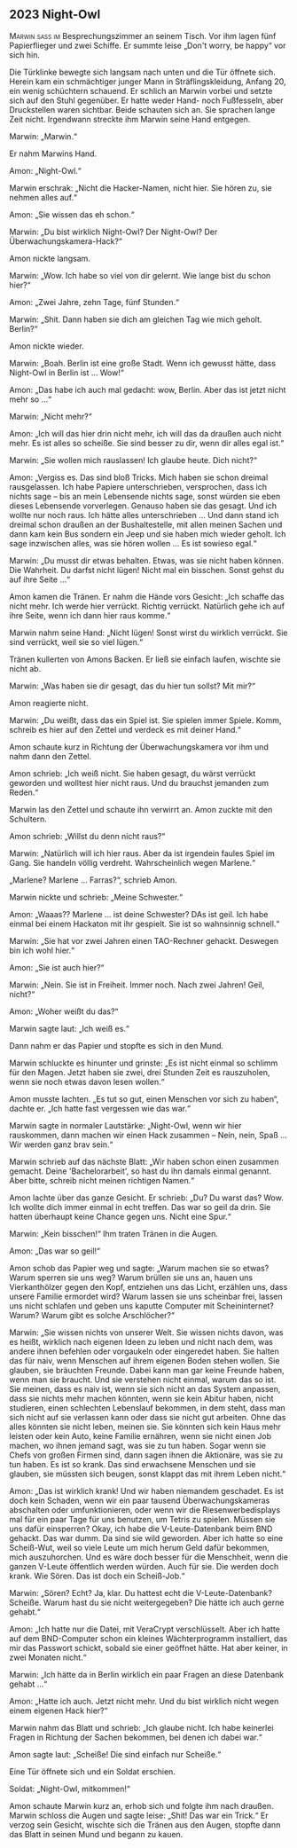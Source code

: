 ## **2023** Night-Owl

<span style="font-variant:small-caps;">Marwin saß im</span> Besprechungszimmer an seinem Tisch.
Vor ihm lagen fünf Papierflieger und zwei Schiffe.
Er summte leise „Don't worry, be happy“ vor sich hin.

Die Türklinke bewegte sich langsam nach unten und die Tür öffnete sich.
Herein kam ein schmächtiger junger Mann in Sträflingskleidung, Anfang 20, ein wenig schüchtern schauend.
Er schlich an Marwin vorbei und setzte sich auf den Stuhl gegenüber.
Er hatte weder Hand- noch Fußfesseln, aber Druckstellen waren sichtbar.
Beide schauten sich an.
Sie sprachen lange Zeit nicht.
Irgendwann streckte ihm Marwin seine Hand entgegen.

Marwin: „Marwin.“

Er nahm Marwins Hand.

Amon: „Night-Owl.“

Marwin erschrak: „Nicht die Hacker-Namen, nicht hier.
Sie hören zu, sie nehmen alles auf.“

Amon: „Sie wissen das eh schon.“

Marwin: „Du bist wirklich Night-Owl? Der Night-Owl? Der Überwachungskamera-Hack?“

Amon nickte langsam.

Marwin: „Wow.
Ich habe so viel von dir gelernt.
Wie lange bist du schon hier?“

Amon: „Zwei Jahre, zehn Tage, fünf Stunden.“

Marwin: „Shit.
Dann haben sie dich am gleichen Tag wie mich geholt.
Berlin?“

Amon nickte wieder.

Marwin: „Boah.
Berlin ist eine große Stadt.
Wenn ich gewusst hätte, dass Night-Owl in Berlin ist ... Wow!“

Amon: „Das habe ich auch mal gedacht: wow, Berlin.
Aber das ist jetzt nicht mehr so ...“

Marwin: „Nicht mehr?“

Amon: „Ich will das hier drin nicht mehr, ich will das da draußen auch nicht mehr.
Es ist alles so scheiße.
Sie sind besser zu dir, wenn dir alles egal ist.“

Marwin: „Sie wollen mich rauslassen!
Ich glaube heute.
Dich nicht?“

Amon: „Vergiss es.
Das sind bloß Tricks.
Mich haben sie schon dreimal rausgelassen.
Ich habe Papiere unterschrieben, versprochen, dass ich nichts sage – bis an mein Lebensende nichts sage, sonst würden sie eben dieses Lebensende vorverlegen.
Genauso haben sie das gesagt.
Und ich wollte nur noch raus.
Ich hätte alles unterschrieben ... Und dann stand ich dreimal schon draußen an der Bushaltestelle, mit allen meinen Sachen und dann kam kein Bus sondern ein Jeep und sie haben mich wieder geholt.
Ich sage inzwischen alles, was sie hören wollen ... Es ist sowieso egal.“

Marwin: „Du musst dir etwas behalten.
Etwas, was sie nicht haben können.
Die Wahrheit.
Du darfst nicht lügen!
Nicht mal ein bisschen.
Sonst gehst du auf ihre Seite ...“

Amon kamen die Tränen.
Er nahm die Hände vors Gesicht: „Ich schaffe das nicht mehr.
Ich werde hier verrückt.
Richtig verrückt.
Natürlich gehe ich auf ihre Seite, wenn ich dann hier raus komme.“

Marwin nahm seine Hand: „Nicht lügen!
Sonst wirst du wirklich verrückt.
Sie sind verrückt, weil sie so viel lügen.“

Tränen kullerten von Amons Backen.
Er ließ sie einfach laufen, wischte sie nicht ab.

Marwin: „Was haben sie dir gesagt, das du hier tun sollst?
Mit mir?“

Amon reagierte nicht.

Marwin: „Du weißt, dass das ein Spiel ist.
Sie spielen immer Spiele.
Komm, schreib es hier auf den Zettel und verdeck es mit deiner Hand.“

Amon schaute kurz in Richtung der Überwachungskamera vor ihm und nahm dann den Zettel.

Amon schrieb: „Ich weiß nicht.
Sie haben gesagt, du wärst verrückt geworden und wolltest hier nicht raus.
Und du brauchst jemanden zum Reden.“

Marwin las den Zettel und schaute ihn verwirrt an.
Amon zuckte mit den Schultern.

Amon schrieb: „Willst du denn nicht raus?“

Marwin: „Natürlich will ich hier raus.
Aber da ist irgendein faules Spiel im Gang.
Sie handeln völlig verdreht.
Wahrscheinlich wegen Marlene.“

„Marlene?
Marlene ... Farras?“, schrieb Amon.

Marwin nickte und schrieb: „Meine Schwester.“

Amon: „Waaas??
Marlene ... ist deine Schwester?
DAs ist geil.
Ich habe einmal bei einem Hackaton mit ihr gespielt.
Sie ist so wahnsinnig schnell.“

Marwin: „Sie hat vor zwei Jahren einen TAO-Rechner gehackt.
Deswegen bin ich wohl hier.“

Amon: „Sie ist auch hier?“

Marwin: „Nein.
Sie ist in Freiheit.
Immer noch.
Nach zwei Jahren!
Geil, nicht?“

Amon: „Woher weißt du das?“

Marwin sagte laut: „Ich weiß es.“

Dann nahm er das Papier und stopfte es sich in den Mund.

Marwin schluckte es hinunter und grinste: „Es ist nicht einmal so schlimm für den Magen.
Jetzt haben sie zwei, drei Stunden Zeit es rauszuholen, wenn sie noch etwas davon lesen wollen.“

Amon musste lachten.
„Es tut so gut, einen Menschen vor sich zu haben“, dachte er.
„Ich hatte fast vergessen wie das war.“ 

Marwin sagte in normaler Lautstärke: „Night-Owl, wenn wir hier rauskommen, dann machen wir einen Hack zusammen – Nein, nein, Spaß ... Wir werden ganz brav sein.“ 

Marwin schrieb auf das nächste Blatt: „Wir haben schon einen zusammen gemacht.
Deine 'Bachelorarbeit', so hast du ihn damals einmal genannt.
Aber bitte, schreib nicht meinen richtigen Namen.“

Amon lachte über das ganze Gesicht.
Er schrieb: „Du?
Du warst das?
Wow.
Ich wollte dich immer einmal in echt treffen.
Das war so geil da drin.
Sie hatten überhaupt keine Chance gegen uns.
Nicht eine Spur.“

Marwin: „Kein bisschen!“
Ihm traten Tränen in die Augen.

Amon: „Das war so geil!“ 

Amon schob das Papier weg und sagte: „Warum machen sie so etwas?
Warum sperren sie uns weg?
Warum brüllen sie uns an, hauen uns Vierkanthölzer gegen den Kopf, entziehen uns das Licht, erzählen uns, dass unsere Familie ermordet wird?
Warum lassen sie uns scheinbar frei, lassen uns nicht schlafen und geben uns kaputte Computer mit Scheininternet?
Warum?
Warum gibt es solche Arschlöcher?“

Marwin: „Sie wissen nichts von unserer Welt.
Sie wissen nichts davon, was es heißt, wirklich nach eigenen Ideen zu leben und nicht nach dem, was andere ihnen befehlen oder vorgaukeln oder eingeredet haben.
Sie halten das für naiv, wenn Menschen auf ihrem eigenen Boden stehen wollen.
Sie glauben, sie bräuchten Freunde.
Dabei kann man gar keine Freunde haben, wenn man sie braucht.
Und sie verstehen nicht einmal, warum das so ist.
Sie meinen, dass es naiv ist, wenn sie sich nicht an das System anpassen, dass sie nichts mehr machen könnten, wenn sie kein Abitur haben, nicht studieren, einen schlechten Lebenslauf bekommen, in dem steht, dass man sich nicht auf sie verlassen kann oder dass sie nicht gut arbeiten.
Ohne das alles könnten sie nicht leben, meinen sie.
Sie könnten sich kein Haus mehr leisten oder kein Auto, keine Familie ernähren, wenn sie nicht einen Job machen, wo ihnen jemand sagt, was sie zu tun haben.
Sogar wenn sie Chefs von großen Firmen sind, dann sagen ihnen die Aktionäre, was sie zu tun haben.
Es ist so krank.
Das sind erwachsene Menschen und sie glauben, sie müssten sich beugen, sonst klappt das mit ihrem Leben nicht.“

Amon: „Das ist wirklich krank!
Und wir haben niemandem geschadet.
Es ist doch kein Schaden, wenn wir ein paar tausend Überwachungskameras abschalten oder umfunktionieren, oder wenn wir die Riesenwerbedisplays mal für ein paar Tage für uns benutzen, um Tetris zu spielen.
Müssen sie uns dafür einsperren?
Okay, ich habe die V-Leute-Datenbank beim BND gehackt.
Das war dumm.
Da sind sie wild geworden.
Aber ich hatte so eine Scheiß-Wut, weil so viele Leute um mich herum Geld dafür bekommen, mich auszuhorchen.
Und es wäre doch besser für die Menschheit, wenn die ganzen V-Leute öffentlich werden würden.
Auch für sie.
Die werden doch krank.
Wie Sören.
Das ist doch ein Scheiß-Job.“

Marwin: „Sören?
Echt?
Ja, klar.
Du hattest echt die V-Leute-Datenbank?
Scheiße.
Warum hast du sie nicht weitergegeben?
Die hätte ich auch gerne gehabt.“

Amon: „Ich hatte nur die Datei, mit VeraCrypt verschlüsselt.
Aber ich hatte auf dem BND-Computer schon ein kleines Wächterprogramm installiert, das mir das Passwort schickt, sobald sie einer geöffnet hätte.
Hat aber keiner, in zwei Monaten nicht.“

Marwin: „Ich hätte da in Berlin wirklich ein paar Fragen an diese Datenbank gehabt ...“

Amon: „Hatte ich auch.
Jetzt nicht mehr.
Und du bist wirklich nicht wegen einem eigenen Hack hier?“

Marwin nahm das Blatt und schrieb: „Ich glaube nicht.
Ich habe keinerlei Fragen in Richtung der Sachen bekommen, bei denen ich dabei war.“

Amon sagte laut: „Scheiße! Die sind einfach nur Scheiße.“

Eine Tür öffnete sich und ein Soldat erschien.

Soldat: „Night-Owl, mitkommen!“

Amon schaute Marwin kurz an, erhob sich und folgte ihm nach draußen.
Marwin schloss die Augen und sagte leise: „Shit!
Das war ein Trick.“
Er verzog sein Gesicht, wischte sich die Tränen aus den Augen, stopfte dann das Blatt in seinen Mund und begann zu kauen.
